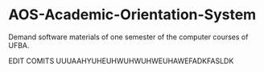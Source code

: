 # AOS-Academic-Orientation-System
Demand software materials of one semester of the computer courses of UFBA.

EDIT COMITS UUUAAHYUHEUHWUHWUHWEUHAWEFADKFASLDK
